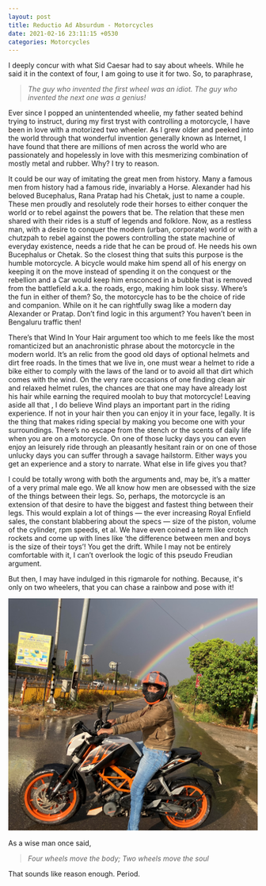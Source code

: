 ```yaml
---
layout: post
title: Reductio Ad Absurdum - Motorcycles
date: 2021-02-16 23:11:15 +0530
categories: Motorcycles
---
```


I deeply concur with what Sid Caesar had to say about wheels. While he said it in the context of four, I am going to use it for two. So, to paraphrase, 
>*The guy who invented the first wheel was an idiot. The guy who invented the next one was a genius!*

Ever since I popped an unintentended wheelie, my father seated behind trying to instruct, during my first tryst with controlling a motorcycle, I have been in love with a motorized two wheeler. As I grew older and peeked into the world through that wonderful invention generally known as Internet, I have found that there are millions of men across the world who are passionately and hopelessly in love with this mesmerizing combination of mostly metal and rubber. Why? I try to reason.

It could be our way of imitating the great men from history. Many a famous men from history had a famous ride, invariably a Horse. Alexander had his beloved Bucephalus, Rana Pratap had his Chetak, just to name a couple. These men proudly and resolutely rode their horses to either conquer the world or to rebel against the powers that be. The relation that these men shared with their rides is a stuff of legends and folklore. Now, as a restless man, with a desire to conquer the modern (urban, corporate) world or with a chutzpah to rebel against the powers controlling the state machine of everyday existence, needs a ride that he can be proud of. He needs his own Bucephalus or Chetak. So the closest thing that suits this purpose is the humble motorcycle. A bicycle would make him spend all of his energy on keeping it on the move instead of spending it on the conquest or the rebellion and a Car would keep him ensconced in a bubble that is removed from the battlefield a.k.a. the roads, ergo, making him look sissy. Where’s the fun in either of them? So, the motorcycle has to be the choice of ride and companion. While on it he can rightfully swag like a modern day Alexander or Pratap. Don’t find logic in this argument? You haven’t been in Bengaluru traffic then!

There’s that Wind In Your Hair argument too which to me feels like the most romanticized but an anachronistic phrase about the motorcycle in the modern world. It’s an relic from the good old days of optional helmets and dirt free roads. In the times that we live in, one must wear a helmet to ride a bike either to comply with the laws of the land or to avoid all that dirt which comes with the wind. On the very rare occasions of one finding clean air and relaxed helmet rules, the chances are that one may have already lost his hair while earning the required moolah to buy that motorcycle! Leaving aside all that , I do believe Wind plays an important part in the riding experience. If not in your hair then you can enjoy it in your face, legally. It is the thing that makes riding special by making you become one with your surroundings. There’s no escape from the stench or the scents of daily life when you are on a motorcycle. On one of those lucky days you can even enjoy an leisurely ride through an pleasantly hesitant rain or on one of those unlucky days you can suffer through a savage hailstorm. Either ways you get an experience and a story to narrate. What else in life gives you that?

I could be totally wrong with both the arguments and, may be, it’s a matter of a very primal male ego. We all know how men are obsessed with the size of the things between their legs. So, perhaps, the motorcycle is an extension of that desire to have the biggest and fastest thing between their legs. This would explain a lot of things — the ever increasing Royal Enfield sales, the constant blabbering about the specs — size of the piston, volume of the cylinder, rpm speeds, et al. We have even coined a term like crotch rockets and come up with lines like ‘the difference between men and boys is the size of their toys’! You get the drift. While I may not be entirely comfortable with it, I can’t overlook the logic of this pseudo Freudian argument.

But then, I may have indulged in this rigmarole for nothing. Because, it's only on two wheelers, that you can chase a rainbow and pose with it!

![ktm_rainbow](/images/ktm_rainbow.JPG)

As a wise man once said,
>*Four wheels move the body; Two wheels move the soul* 

That sounds like reason enough. Period.